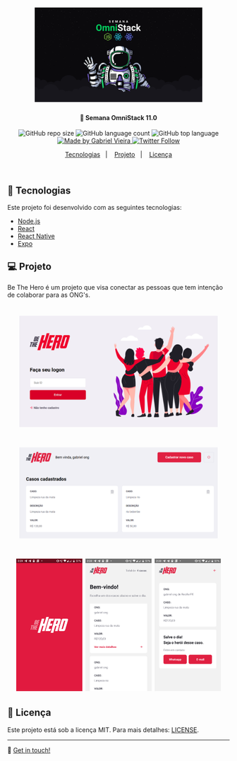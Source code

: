 <h1 align="center">
    <img alt="OmniStack-Week-11" title="#OmniStack11" src=".github/omnistack.png" width="380px" />
</h1>

<h4 align="center"> 
	🚀 Semana OmniStack 11.0
</h4>
<p align="center">
  
  <img alt="GitHub repo size" src="https://img.shields.io/github/repo-size/gabrielvieira1/SemanaOmniStack11">
   
  <img alt="GitHub language count" src="https://img.shields.io/github/languages/count/gabrielvieira1/SemanaOmnistack11">
  
  <img alt="GitHub top language" src="https://img.shields.io/github/languages/top/gabrielvieira1/SemanaOmnistack11">
	
  <a href="https://www.linkedin.com/in/bielvieira/" target="_blank">
    <img alt="Made by Gabriel Vieira" src="https://img.shields.io/badge/made%20by-Gabriel%20Vieira-blue">
  </a>
  
  <a href="https://twitter.com/bielvieir4" target="_blank">
   <img alt="Twitter Follow" src="https://img.shields.io/twitter/follow/bielvieir4?label=Seguir&style=social">
  </a>
</p>

<p align="center">
  <a href="#rocket-Tecnologias">Tecnologias</a>&nbsp;&nbsp;&nbsp;|&nbsp;&nbsp;&nbsp;
  <a href="#-projeto">Projeto</a>&nbsp;&nbsp;&nbsp;|&nbsp;&nbsp;&nbsp;
  <a href="#memo-Licença">Licença</a>
</p>

<br>


## :rocket: Tecnologias

Este projeto foi desenvolvido com as seguintes tecnologias:

- [Node.js](https://nodejs.org/en/) 
- [React](https://reactjs.org)
- [React Native](https://facebook.github.io/react-native/)
- [Expo](https://expo.io/)

## 💻 Projeto

Be The Hero é um projeto que visa conectar as pessoas que tem intenção de colaborar para as ONG's.


<h1 align="center">
    <img alt="beTheHero-omnistack" title="beTheHero" src=".github/beTheHero.png" width="450px" />
</h1>

<h1 align="center">
    <img alt="beTheHero-ongs" title="beTheHeroong" src=".github/ongSite.png" width="450px" />
</h1>

<p align="center">
	
<h1 align="center">
    <img alt="appMobile-omnistack" title="appMobile" src=".github/appIncio.png" width="150px" />
    <img alt="appMobile-Casos" title="appMobileCasos" src=".github/appCasos.png" width="150px" />
    <img alt="appMobile-Detalhes" title="appMobileDetalhes" src=".github/appDetalhes.png" width="150px" />
</h1>
</p>

## :memo: Licença

Este projeto está sob a licença MIT. Para mais detalhes: [LICENSE](LICENSE.md).

---

:wave: [Get in touch!](https://www.linkedin.com/in/bielvieira/)
